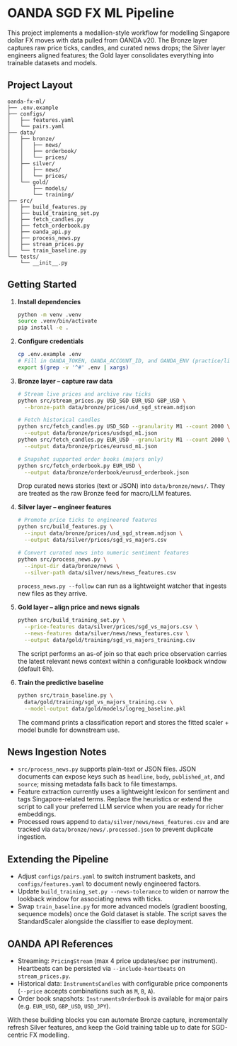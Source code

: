 # OANDA SGD FX ML Pipeline

This project implements a medallion-style workflow for modelling Singapore dollar FX moves with data pulled from OANDA v20. The Bronze layer captures raw price ticks, candles, and curated news drops; the Silver layer engineers aligned features; the Gold layer consolidates everything into trainable datasets and models.

## Project Layout

```
oanda-fx-ml/
├── .env.example
├── configs/
│   ├── features.yaml
│   └── pairs.yaml
├── data/
│   ├── bronze/
│   │   ├── news/
│   │   ├── orderbook/
│   │   └── prices/
│   ├── silver/
│   │   ├── news/
│   │   └── prices/
│   └── gold/
│       ├── models/
│       └── training/
├── src/
│   ├── build_features.py
│   ├── build_training_set.py
│   ├── fetch_candles.py
│   ├── fetch_orderbook.py
│   ├── oanda_api.py
│   ├── process_news.py
│   ├── stream_prices.py
│   └── train_baseline.py
└── tests/
    └── __init__.py
```

## Getting Started

1. **Install dependencies**
   ```bash
   python -m venv .venv
   source .venv/bin/activate
   pip install -e .
   ```

2. **Configure credentials**
   ```bash
   cp .env.example .env
   # Fill in OANDA_TOKEN, OANDA_ACCOUNT_ID, and OANDA_ENV (practice/live)
   export $(grep -v '^#' .env | xargs)
   ```

3. **Bronze layer – capture raw data**
   ```bash
   # Stream live prices and archive raw ticks
   python src/stream_prices.py USD_SGD EUR_USD GBP_USD \
     --bronze-path data/bronze/prices/usd_sgd_stream.ndjson

   # Fetch historical candles
   python src/fetch_candles.py USD_SGD --granularity M1 --count 2000 \
     --output data/bronze/prices/usdsgd_m1.json
   python src/fetch_candles.py EUR_USD --granularity M1 --count 2000 \
     --output data/bronze/prices/eurusd_m1.json

   # Snapshot supported order books (majors only)
   python src/fetch_orderbook.py EUR_USD \
     --output data/bronze/orderbook/eurusd_orderbook.json
   ```
   Drop curated news stories (text or JSON) into `data/bronze/news/`. They are treated as the raw Bronze feed for macro/LLM features.

4. **Silver layer – engineer features**
   ```bash
   # Promote price ticks to engineered features
   python src/build_features.py \
     --input data/bronze/prices/usd_sgd_stream.ndjson \
     --output data/silver/prices/sgd_vs_majors.csv

   # Convert curated news into numeric sentiment features
   python src/process_news.py \
     --input-dir data/bronze/news \
     --silver-path data/silver/news/news_features.csv
   ```
   `process_news.py --follow` can run as a lightweight watcher that ingests new files as they arrive.

5. **Gold layer – align price and news signals**
   ```bash
   python src/build_training_set.py \
     --price-features data/silver/prices/sgd_vs_majors.csv \
     --news-features data/silver/news/news_features.csv \
     --output data/gold/training/sgd_vs_majors_training.csv
   ```
   The script performs an as-of join so that each price observation carries the latest relevant news context within a configurable lookback window (default 6h).

6. **Train the predictive baseline**
   ```bash
   python src/train_baseline.py \
     data/gold/training/sgd_vs_majors_training.csv \
     --model-output data/gold/models/logreg_baseline.pkl
   ```
   The command prints a classification report and stores the fitted scaler + model bundle for downstream use.

## News Ingestion Notes

- `src/process_news.py` supports plain-text or JSON files. JSON documents can expose keys such as `headline`, `body`, `published_at`, and `source`; missing metadata falls back to file timestamps.
- Feature extraction currently uses a lightweight lexicon for sentiment and tags Singapore-related terms. Replace the heuristics or extend the script to call your preferred LLM service when you are ready for richer embeddings.
- Processed rows append to `data/silver/news/news_features.csv` and are tracked via `data/bronze/news/.processed.json` to prevent duplicate ingestion.

## Extending the Pipeline

- Adjust `configs/pairs.yaml` to switch instrument baskets, and `configs/features.yaml` to document newly engineered factors.
- Update `build_training_set.py --news-tolerance` to widen or narrow the lookback window for associating news with ticks.
- Swap `train_baseline.py` for more advanced models (gradient boosting, sequence models) once the Gold dataset is stable. The script saves the StandardScaler alongside the classifier to ease deployment.

## OANDA API References

- Streaming: `PricingStream` (max 4 price updates/sec per instrument). Heartbeats can be persisted via `--include-heartbeats` on `stream_prices.py`.
- Historical data: `InstrumentsCandles` with configurable price components (`--price` accepts combinations such as `M`, `B`, `A`).
- Order book snapshots: `InstrumentsOrderBook` is available for major pairs (e.g. `EUR_USD`, `GBP_USD`, `USD_JPY`).

With these building blocks you can automate Bronze capture, incrementally refresh Silver features, and keep the Gold training table up to date for SGD-centric FX modelling.
